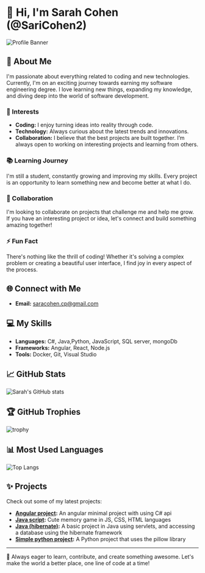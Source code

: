 

# 👋 Hi, I'm Sarah Cohen (@SariCohen2)

![Profile Banner](https://img.lovepik.com/bg/20231221/Background-of-a-Person-Typing-on-a-Computer-Keyboard-with_2661509_wh860.jpg!/fw/860/1000x200?text=Welcome+to+my+GitHub+Profile!)

## 🚀 About Me

I'm passionate about everything related to coding and new technologies. Currently, I'm on an exciting journey towards earning my software engineering degree. I love learning new things, expanding my knowledge, and diving deep into the world of software development.

### 🌟 Interests
- **Coding:** I enjoy turning ideas into reality through code.
- **Technology:** Always curious about the latest trends and innovations.
- **Collaboration:** I believe that the best projects are built together. I’m always open to working on interesting projects and learning from others.

### 📚 Learning Journey
I'm still a student, constantly growing and improving my skills. Every project is an opportunity to learn something new and become better at what I do. 

### 🤝 Collaboration
I'm looking to collaborate on projects that challenge me and help me grow. If you have an interesting project or idea, let's connect and build something amazing together!

### ⚡ Fun Fact
There's nothing like the thrill of coding! Whether it's solving a complex problem or creating a beautiful user interface, I find joy in every aspect of the process.

## 🌐 Connect with Me
- **Email:** saracohen.cp@gmail.com

## 💻 My Skills
- **Languages:** C#, Java,Python, JavaScript, SQL server, mongoDb
- **Frameworks:** Angular, React, Node.js
- **Tools:** Docker, Git, Visual Studio

## 📈 GitHub Stats
![Sarah's GitHub stats](https://github-readme-stats.vercel.app/api?username=SariCohen2&show_icons=true&theme=radical)

## 🏆 GitHub Trophies
![trophy](https://github-profile-trophy.vercel.app/?username=SariCohen2&theme=onedark)

## 📊 Most Used Languages
![Top Langs](https://github-readme-stats.vercel.app/api/top-langs/?username=SariCohen2&layout=compact&theme=radical)

## ✨ Projects
Check out some of my latest projects:
- **[Angular project](https://github.com/SariCohen2/Angular_project_with_api):** An angular minimal project with using C# api
- **[Java script](https://github.com/SariCohen2/memoryGame):** Cute memory game in JS, CSS, HTML languages
- **[Java (hibernate)](https://github.com/SariCohen2/JavaProject):** A basic project in Java using servlets, and accessing a database using the hibernate framework
- **[Simple python project](https://github.com/SariCohen2/python_project):** A Python project that uses the pillow library

---

🌟 Always eager to learn, contribute, and create something awesome. Let's make the world a better place, one line of code at a time!


